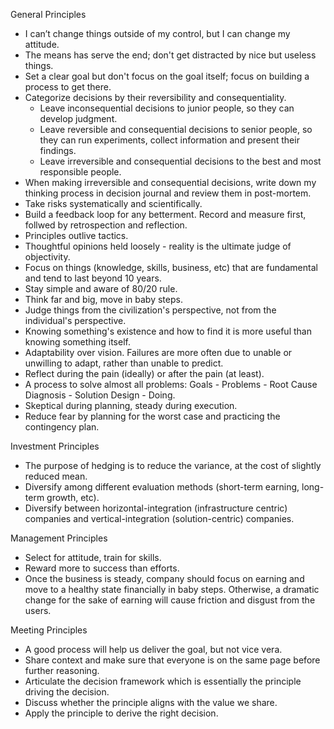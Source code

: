 General Principles
- I can’t change things outside of my control, but I can change my attitude.
- The means has serve the end; don't get distracted by nice but useless things.
- Set a clear goal but don't focus on the goal itself; focus on building a process to get there.
- Categorize decisions by their reversibility and consequentiality.
    - Leave inconsequential decisions to junior people, so they can develop judgment.
    - Leave reversible and consequential decisions to senior people, so they can run experiments, collect information and present their findings.
    - Leave irreversible and consequential decisions to the best and most responsible people.
- When making irreversible and consequential decisions, write down my thinking process in decision journal and review them in post-mortem.
- Take risks systematically and scientifically.
- Build a feedback loop for any betterment. Record and measure first, follwed by retrospection and reflection.
- Principles outlive tactics.
- Thoughtful opinions held loosely - reality is the ultimate judge of objectivity.
- Focus on things (knowledge, skills, business, etc) that are fundamental and tend to last beyond 10 years.
- Stay simple and aware of 80/20 rule.
- Think far and big, move in baby steps.
- Judge things from the civilization's perspective, not from the individual's perspective.
- Knowing something's existence and how to find it is more useful than knowing something itself.
- Adaptability over vision. Failures are more often due to unable or unwilling to adapt, rather than unable to predict.
- Reflect during the pain (ideally) or after the pain (at least).
- A process to solve almost all problems: Goals - Problems - Root Cause Diagnosis - Solution Design - Doing.
- Skeptical during planning, steady during execution.
- Reduce fear by planning for the worst case and practicing the contingency plan.

Investment Principles
- The purpose of hedging is to reduce the variance, at the cost of slightly reduced mean.
- Diversify among different evaluation methods (short-term earning, long-term growth, etc).
- Diversify between horizontal-integration (infrastructure centric) companies and vertical-integration (solution-centric) companies.

Management Principles
- Select for attitude, train for skills.
- Reward more to success than efforts.
- Once the business is steady, company should focus on earning and move to a healthy state financially in baby steps. Otherwise, a dramatic change for the sake of earning will cause friction and disgust from the users.

Meeting Principles
- A good process will help us deliver the goal, but not vice vera.
- Share context and make sure that everyone is on the same page before further reasoning.
- Articulate the decision framework which is essentially the principle driving the decision.
- Discuss whether the principle aligns with the value we share.
- Apply the principle to derive the right decision.
